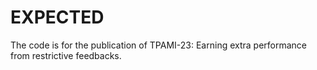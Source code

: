 # EXPECTED
The code is for the publication of TPAMI-23: Earning extra performance from restrictive feedbacks.


